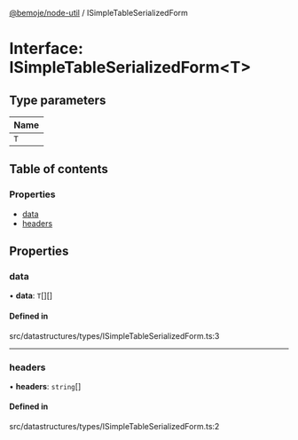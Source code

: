 [@bemoje/node-util](/docs/index.md) / ISimpleTableSerializedForm

# Interface: ISimpleTableSerializedForm<T\>

## Type parameters

| Name |
| :------ |
| `T` |

## Table of contents

### Properties

- [data](/docs/interfaces/ISimpleTableSerializedForm.md#data)
- [headers](/docs/interfaces/ISimpleTableSerializedForm.md#headers)

## Properties

### data

• **data**: `T`[][]

#### Defined in

src/datastructures/types/ISimpleTableSerializedForm.ts:3

___

### headers

• **headers**: `string`[]

#### Defined in

src/datastructures/types/ISimpleTableSerializedForm.ts:2
